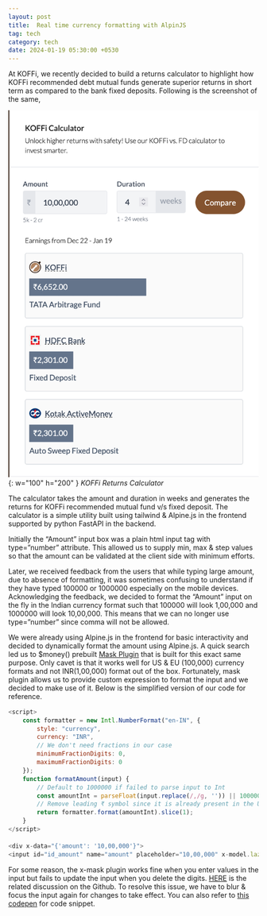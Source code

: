 ```yaml
---
layout: post
title:  Real time currency formatting with AlpinJS
tag: tech
category: tech
date: 2024-01-19 05:30:00 +0530
---
```

At KOFFi, we recently decided to build a returns calculator to highlight how KOFFi recommended debt mutual funds generate superior returns in short term as compared to the bank fixed deposits. Following is the screenshot of the same,

![KOFFi Calculator](/assets/koffi-calculator.png){: w="100" h="200" }
_KOFFi Returns Calculator_

The calculator takes the amount and duration in weeks and generates the returns for KOFFi recommended mutual fund v/s fixed deposit. The calculator is a simple utility built using tailwind & Alpine.js in the frontend supported by python FastAPI in the backend.

Initially the “Amount” input box was a plain html input tag with type=”number” attribute. This allowed us to supply min, max & step values so that the amount can be validated at the client side with minimum efforts.

Later, we received feedback from the users that while typing large amount, due to absence of formatting, it was sometimes confusing to understand if they have typed 100000 or 1000000 especially on the mobile devices. Acknowledging the feedback, we decided to format the “Amount” input on the fly in the Indian currency format such that 100000 will look 1,00,000 and 1000000 will look 10,00,000. This means that we can no longer use type=”number” since comma will not be allowed.

We were already using Alpine.js in the frontend for basic interactivity and decided to dynamically format the amount using Alpine.js. A quick search led us to $money() prebuilt [Mask Plugin](https://alpinejs.dev/plugins/mask) that is built for this exact same purpose. Only cavet is that it works well for US & EU (100,000) currency formats and not INR(1,00,000) format out of the box. Fortunately, mask plugin allows us to provide custom expression to format the input and we decided to make use of it. Below is the simplified version of our code for reference.

```javascript
<script>
    const formatter = new Intl.NumberFormat("en-IN", {
        style: "currency",
        currency: "INR",
        // We don't need fractions in our case
        minimumFractionDigits: 0,
        maximumFractionDigits: 0
    });
    function formatAmount(input) {
        // Default to 1000000 if failed to parse input to Int
        const amountInt = parseFloat(input.replace(/,/g, '')) || 1000000;
        // Remove leading ₹ symbol since it is already present in the UI
        return formatter.format(amountInt).slice(1);
    }
</script>

<div x-data="{'amount': '10,00,000'}">
<input id="id_amount" name="amount" placeholder="10,00,000" x-model.lazy="amount" x-mask:dynamic="formatAmount" x-ref="amount" @keyup="$refs.amount.blur(); $refs.amount.focus()">
```

For some reason, the x-mask plugin works fine when you enter values in the input but fails to update the input when you delete the digits. [HERE](https://github.com/alpinejs/alpine/discussions/2872) is the related discussion on the Github. To resolve this issue, we have to blur & focus the input again for changes to take effect. You can also refer to [this codepen](https://codepen.io/Priyank-Tiwari/pen/xxBrKOX) for code snippet.
